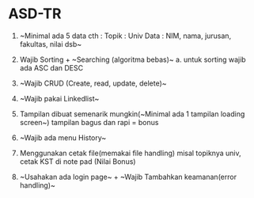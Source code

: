 # ASD-TR
1. ~Minimal ada 5 data
cth :
Topik : Univ
Data : NIM, nama, jurusan, fakultas, nilai dsb~

2. Wajib Sorting + ~Searching (algoritma bebas)~
 a. untuk sorting wajib ada ASC dan DESC

3. ~Wajib CRUD (Create, read, update, delete)~

4. ~Wajib pakai Linkedlist~

5. Tampilan dibuat semenarik mungkin(~Minimal ada 1 tampilan loading screen~)
tampilan bagus dan rapi = bonus

6. ~Wajib ada menu History~

7. Menggunakan cetak file(memakai file handling)
misal topiknya univ, cetak KST di note pad (Nilai Bonus)


8. ~Usahakan ada login page~ + ~Wajib Tambahkan keamanan(error handling)~
